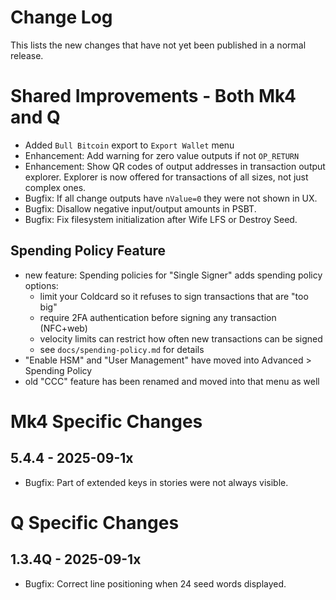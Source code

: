 # Change Log

This lists the new changes that have not yet been published in a normal release.

# Shared Improvements - Both Mk4 and Q

- Added `Bull Bitcoin` export to `Export Wallet` menu
- Enhancement: Add warning for zero value outputs if not `OP_RETURN`
- Enhancement: Show QR codes of output addresses in transaction output explorer. Explorer is
  now offered for transactions of all sizes, not just complex ones.
- Bugfix: If all change outputs have `nValue=0` they were not shown in UX.
- Bugfix: Disallow negative input/output amounts in PSBT.
- Bugfix: Fix filesystem initialization after Wife LFS or Destroy Seed.

## Spending Policy Feature

- new feature: Spending policies for "Single Signer" adds spending policy options:
    - limit your Coldcard so it refuses to sign transactions that are "too big"
    - require 2FA authentication before signing any transaction (NFC+web)
    - velocity limits can restrict how often new transactions can be signed
    - see `docs/spending-policy.md` for details
- "Enable HSM" and "User Management" have moved into Advanced > Spending Policy
- old "CCC" feature has been renamed and moved into that menu as well

# Mk4 Specific Changes

## 5.4.4 - 2025-09-1x

- Bugfix: Part of extended keys in stories were not always visible.


# Q Specific Changes

## 1.3.4Q - 2025-09-1x

- Bugfix: Correct line positioning when 24 seed words displayed.


